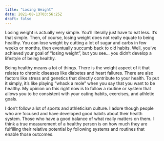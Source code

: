 ```yaml
---
title: "Losing Weight"
date: 2021-08-13T03:56:25Z
draft: false
---
```


Losing weight is actually very simple. You’ll literally just have to eat less. It’s that simple. Then, of course, losing weight does not really equate to being healthy. You can lose weight by cutting a lot of sugar and carbs in few weeks or months, then eventually succumb back to old habits. Well, you’ve achieved your goal of “losing weight”, but you see... you didn’t develop a lifestyle of being healthy. 

Being healthy means a lot of things. There is the weight aspect of it that relates to chronic diseases like diabetes and heart failures. There are also factors like stress and genetics that directly contribute to your health. To put it simply, it’s like playing “whack a mole” when you say that you want to be healthy. My opinion on this right now is to follow a routine or system that allows you to be consistent with your eating habits, exercises, and athletic goals. 

I don’t follow a lot of sports and athleticism culture. I adore though people who are focused and have developed good habits about their health system. Those who have a good balance of what really matters on them. I think a true measurement of a healthy person is on how much they are fulfilling their relative potential by following systems and routines that enable those outcomes. 